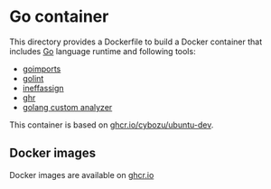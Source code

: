 Go container
============

This directory provides a Dockerfile to build a Docker container
that includes [Go](https://golang.org/) language runtime and following
tools:

* [goimports](https://godoc.org/golang.org/x/tools/cmd/goimports)
* [golint](https://github.com/golang/lint)
* [ineffassign](https://github.com/gordonklaus/ineffassign)
* [ghr](https://github.com/tcnksm/ghr)
* [golang custom analyzer](https://github.com/cybozu-go/golang-custom-analyzer)

This container is based on [ghcr.io/cybozu/ubuntu-dev](https://ghcr.io/repository/cybozu/ubuntu-dev).

Docker images
-------------

Docker images are available on [ghcr.io](https://github.com/cybozu/neco-containers/pkgs/container/golang)
